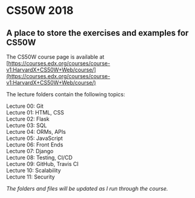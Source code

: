 # CS50W 2018 #
## A place to store the exercises and examples for CS50W ##
The CS50W course page is available at [https://courses.edx.org/courses/course-v1:HarvardX+CS50W+Web/course/](https://courses.edx.org/courses/course-v1:HarvardX+CS50W+Web/course/)

The lecture folders contain the following topics:

Lecture 00: Git  
Lecture 01: HTML, CSS  
Lecture 02: Flask  
Lecture 03: SQL  
Lecture 04: ORMs, APIs  
Lecture 05: JavaScript  
Lecture 06: Front Ends  
Lecture 07: Django  
Lecture 08: Testing, CI/CD  
Lecture 09: GitHub, Travis CI  
Lecture 10: Scalability  
Lecture 11: Security  

*The folders and files will be updated as I run through the course.*